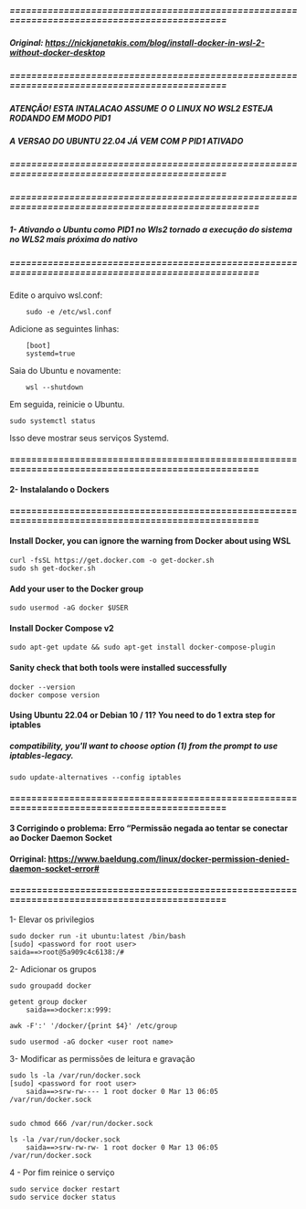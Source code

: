 
##### =============================================================================================
##### Original:  https://nickjanetakis.com/blog/install-docker-in-wsl-2-without-docker-desktop
##### =============================================================================================
##### ATENÇÃO! ESTA INTALACAO ASSUME O O LINUX NO WSL2 ESTEJA RODANDO EM MODO PID1
##### A VERSAO DO UBUNTU 22.04 JÁ VEM COM P PID1 ATIVADO
##### =============================================================================================




##### ===================================================================================================
##### 1- Ativando o Ubuntu como PID1 no Wls2 tornado a execução do sistema no WLS2 mais próxima do nativo
##### ===================================================================================================

Edite o arquivo wsl.conf:
```
	sudo -e /etc/wsl.conf
```
Adicione as seguintes linhas:
```
	[boot]
	systemd=true
```
Saia do Ubuntu e novamente:
```
	wsl --shutdown
```
Em seguida, reinicie o Ubuntu.

	sudo systemctl status

Isso deve mostrar seus serviços Systemd.



#### ===================================================================================================
#### 2- Instalalando o Dockers
#### ===================================================================================================



#### Install Docker, you can ignore the warning from Docker about using WSL

    curl -fsSL https://get.docker.com -o get-docker.sh
	sudo sh get-docker.sh

#### Add your user to the Docker group

    sudo usermod -aG docker $USER

#### Install Docker Compose v2
	
    sudo apt-get update && sudo apt-get install docker-compose-plugin
    
#### Sanity check that both tools were installed successfully
	
    docker --version
	docker compose version
    
#### Using Ubuntu 22.04 or Debian 10 / 11? You need to do 1 extra step for iptables
##### compatibility, you'll want to choose option (1) from the prompt to use iptables-legacy.
	
    sudo update-alternatives --config iptables
    

#### =============================================================================================
#### 3 Corrigindo o problema: Erro “Permissão negada ao tentar se conectar ao Docker Daemon Socket
#### Orriginal:  https://www.baeldung.com/linux/docker-permission-denied-daemon-socket-error#
#### =============================================================================================

1- Elevar os privilegios

    sudo docker run -it ubuntu:latest /bin/bash
	[sudo] <password for root user>
	saida==>root@5a909c4c6138:/#

2- Adicionar os grupos

    sudo groupadd docker

	getent group docker
		saida==>docker:x:999:

	awk -F':' '/docker/{print $4}' /etc/group

	sudo usermod -aG docker <user root name>

3- Modificar as permissões de leitura e gravação


    sudo ls -la /var/run/docker.sock
	[sudo] <password for root user>
		saida==>srw-rw---- 1 root docker 0 Mar 13 06:05 /var/run/docker.sock


	sudo chmod 666 /var/run/docker.sock

	ls -la /var/run/docker.sock
		saida==>srw-rw-rw- 1 root docker 0 Mar 13 06:05 /var/run/docker.sock


4 - Por fim reinice o serviço

    sudo service docker restart
	sudo service docker status



